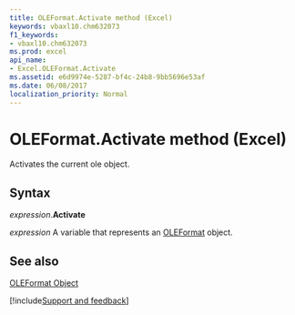 ```yaml
---
title: OLEFormat.Activate method (Excel)
keywords: vbaxl10.chm632073
f1_keywords:
- vbaxl10.chm632073
ms.prod: excel
api_name:
- Excel.OLEFormat.Activate
ms.assetid: e6d9974e-5287-bf4c-24b8-9bb5696e53af
ms.date: 06/08/2017
localization_priority: Normal
---
```



# OLEFormat.Activate method (Excel)

Activates the current ole object.


## Syntax

_expression_.**Activate**

_expression_ A variable that represents an [OLEFormat](Excel.OLEFormat.md) object.


## See also


[OLEFormat Object](Excel.OLEFormat.md)

[!include[Support and feedback](~/includes/feedback-boilerplate.md)]